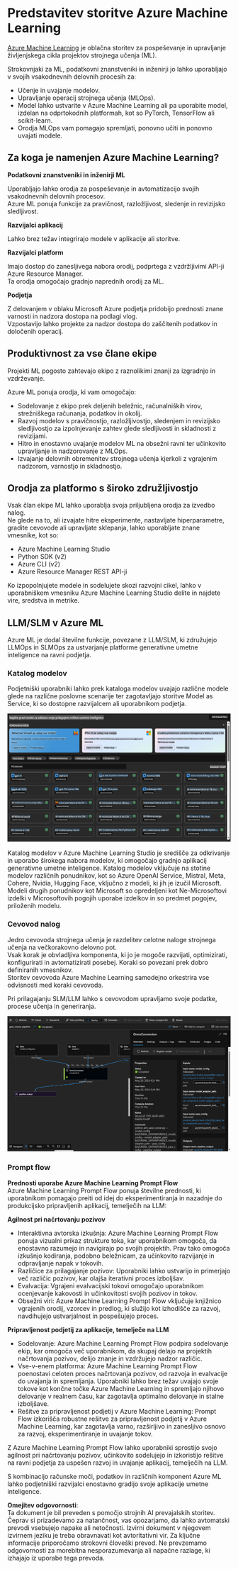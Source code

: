 # **Predstavitev storitve Azure Machine Learning**

[Azure Machine Learning](https://ml.azure.com?WT.mc_id=aiml-138114-kinfeylo) je oblačna storitev za pospeševanje in upravljanje življenjskega cikla projektov strojnega učenja (ML).

Strokovnjaki za ML, podatkovni znanstveniki in inženirji jo lahko uporabljajo v svojih vsakodnevnih delovnih procesih za:

- Učenje in uvajanje modelov.
- Upravljanje operacij strojnega učenja (MLOps).
- Model lahko ustvarite v Azure Machine Learning ali pa uporabite model, izdelan na odprtokodnih platformah, kot so PyTorch, TensorFlow ali scikit-learn.
- Orodja MLOps vam pomagajo spremljati, ponovno učiti in ponovno uvajati modele.

## Za koga je namenjen Azure Machine Learning?

**Podatkovni znanstveniki in inženirji ML**

Uporabljajo lahko orodja za pospeševanje in avtomatizacijo svojih vsakodnevnih delovnih procesov.  
Azure ML ponuja funkcije za pravičnost, razložljivost, sledenje in revizijsko sledljivost.

**Razvijalci aplikacij**

Lahko brez težav integrirajo modele v aplikacije ali storitve.

**Razvijalci platform**

Imajo dostop do zanesljivega nabora orodij, podprtega z vzdržljivimi API-ji Azure Resource Manager.  
Ta orodja omogočajo gradnjo naprednih orodij za ML.

**Podjetja**

Z delovanjem v oblaku Microsoft Azure podjetja pridobijo prednosti znane varnosti in nadzora dostopa na podlagi vlog.  
Vzpostavijo lahko projekte za nadzor dostopa do zaščitenih podatkov in določenih operacij.

## Produktivnost za vse člane ekipe

Projekti ML pogosto zahtevajo ekipo z raznolikimi znanji za izgradnjo in vzdrževanje.

Azure ML ponuja orodja, ki vam omogočajo:
- Sodelovanje z ekipo prek deljenih beležnic, računalniških virov, strežniškega računanja, podatkov in okolij.
- Razvoj modelov s pravičnostjo, razložljivostjo, sledenjem in revizijsko sledljivostjo za izpolnjevanje zahtev glede sledljivosti in skladnosti z revizijami.
- Hitro in enostavno uvajanje modelov ML na obsežni ravni ter učinkovito upravljanje in nadzorovanje z MLOps.
- Izvajanje delovnih obremenitev strojnega učenja kjerkoli z vgrajenim nadzorom, varnostjo in skladnostjo.

## Orodja za platformo s široko združljivostjo

Vsak član ekipe ML lahko uporablja svoja priljubljena orodja za izvedbo nalog.  
Ne glede na to, ali izvajate hitre eksperimente, nastavljate hiperparametre, gradite cevovode ali upravljate sklepanja, lahko uporabljate znane vmesnike, kot so:
- Azure Machine Learning Studio
- Python SDK (v2)
- Azure CLI (v2)
- Azure Resource Manager REST API-ji

Ko izpopolnjujete modele in sodelujete skozi razvojni cikel, lahko v uporabniškem vmesniku Azure Machine Learning Studio delite in najdete vire, sredstva in metrike.

## **LLM/SLM v Azure ML**

Azure ML je dodal številne funkcije, povezane z LLM/SLM, ki združujejo LLMOps in SLMOps za ustvarjanje platforme generativne umetne inteligence na ravni podjetja.

### **Katalog modelov**

Podjetniški uporabniki lahko prek kataloga modelov uvajajo različne modele glede na različne poslovne scenarije ter zagotavljajo storitve Model as Service, ki so dostopne razvijalcem ali uporabnikom podjetja.

![models](../../../../translated_images/models.2450411eac222e539ffb55785a8f550d01be1030bd8eb67c9c4f9ae4ca5d64be.sl.png)

Katalog modelov v Azure Machine Learning Studio je središče za odkrivanje in uporabo širokega nabora modelov, ki omogočajo gradnjo aplikacij generativne umetne inteligence. Katalog modelov vključuje na stotine modelov različnih ponudnikov, kot so Azure OpenAI Service, Mistral, Meta, Cohere, Nvidia, Hugging Face, vključno z modeli, ki jih je izučil Microsoft.  
Modeli drugih ponudnikov kot Microsoft so opredeljeni kot Ne-Microsoftovi izdelki v Microsoftovih pogojih uporabe izdelkov in so predmet pogojev, priloženih modelu.

### **Cevovod nalog**

Jedro cevovoda strojnega učenja je razdelitev celotne naloge strojnega učenja na večkorakovno delovno pot.  
Vsak korak je obvladljiva komponenta, ki jo je mogoče razvijati, optimizirati, konfigurirati in avtomatizirati posebej. Koraki so povezani prek dobro definiranih vmesnikov.  
Storitev cevovoda Azure Machine Learning samodejno orkestrira vse odvisnosti med koraki cevovoda.

Pri prilagajanju SLM/LLM lahko s cevovodom upravljamo svoje podatke, procese učenja in generiranja.

![finetuning](../../../../translated_images/finetuning.b52e4aa971dfd8d3c668db913a2b419380533bd3a920d227ec19c078b7b3f309.sl.png)

### **Prompt flow**

**Prednosti uporabe Azure Machine Learning Prompt Flow**  
Azure Machine Learning Prompt Flow ponuja številne prednosti, ki uporabnikom pomagajo preiti od idej do eksperimentiranja in nazadnje do produkcijsko pripravljenih aplikacij, temelječih na LLM:

**Agilnost pri načrtovanju pozivov**

- Interaktivna avtorska izkušnja: Azure Machine Learning Prompt Flow ponuja vizualni prikaz strukture toka, kar uporabnikom omogoča, da enostavno razumejo in navigirajo po svojih projektih. Prav tako omogoča izkušnjo kodiranja, podobno beležnicam, za učinkovito razvijanje in odpravljanje napak v tokovih.
- Različice za prilagajanje pozivov: Uporabniki lahko ustvarijo in primerjajo več različic pozivov, kar olajša iterativni proces izboljšav.
- Evalvacija: Vgrajeni evalvacijski tokovi omogočajo uporabnikom ocenjevanje kakovosti in učinkovitosti svojih pozivov in tokov.
- Obsežni viri: Azure Machine Learning Prompt Flow vključuje knjižnico vgrajenih orodij, vzorcev in predlog, ki služijo kot izhodišče za razvoj, navdihujejo ustvarjalnost in pospešujejo proces.

**Pripravljenost podjetij za aplikacije, temelječe na LLM**

- Sodelovanje: Azure Machine Learning Prompt Flow podpira sodelovanje ekip, kar omogoča več uporabnikom, da skupaj delajo na projektih načrtovanja pozivov, delijo znanje in vzdržujejo nadzor različic.
- Vse-v-enem platforma: Azure Machine Learning Prompt Flow poenostavi celoten proces načrtovanja pozivov, od razvoja in evalvacije do uvajanja in spremljanja. Uporabniki lahko brez težav uvajajo svoje tokove kot končne točke Azure Machine Learning in spremljajo njihovo delovanje v realnem času, kar zagotavlja optimalno delovanje in stalne izboljšave.
- Rešitve za pripravljenost podjetij v Azure Machine Learning: Prompt Flow izkorišča robustne rešitve za pripravljenost podjetij v Azure Machine Learning, kar zagotavlja varno, razširljivo in zanesljivo osnovo za razvoj, eksperimentiranje in uvajanje tokov.

Z Azure Machine Learning Prompt Flow lahko uporabniki sprostijo svojo agilnost pri načrtovanju pozivov, učinkovito sodelujejo in izkoristijo rešitve na ravni podjetja za uspešen razvoj in uvajanje aplikacij, temelječih na LLM.

S kombinacijo računske moči, podatkov in različnih komponent Azure ML lahko podjetniški razvijalci enostavno gradijo svoje aplikacije umetne inteligence.

**Omejitev odgovornosti**:  
Ta dokument je bil preveden s pomočjo strojnih AI prevajalskih storitev. Čeprav si prizadevamo za natančnost, vas opozarjamo, da lahko avtomatski prevodi vsebujejo napake ali netočnosti. Izvirni dokument v njegovem izvirnem jeziku je treba obravnavati kot avtoritativni vir. Za ključne informacije priporočamo strokovni človeški prevod. Ne prevzemamo odgovornosti za morebitna nesporazumevanja ali napačne razlage, ki izhajajo iz uporabe tega prevoda.